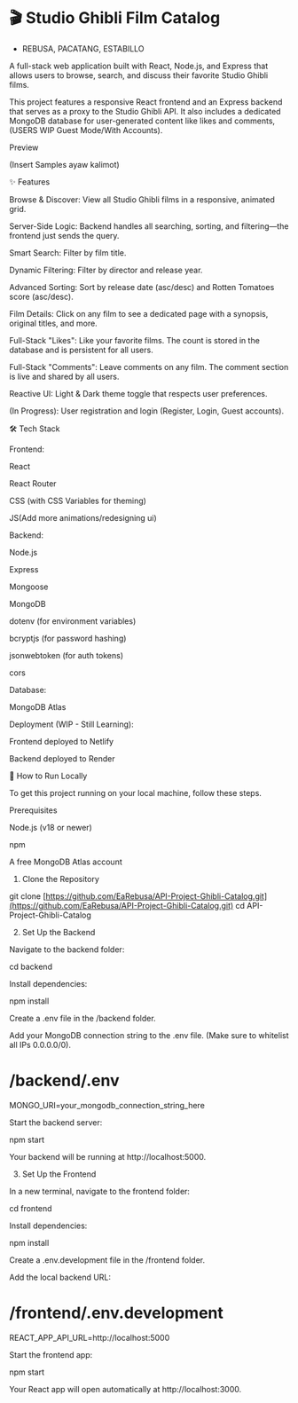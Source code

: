 # 🎬 Studio Ghibli Film Catalog

- REBUSA, PACATANG, ESTABILLO

A full-stack web application built with React, Node.js, and Express that allows users to browse, search, and discuss their favorite Studio Ghibli films.

This project features a responsive React frontend and an Express backend that serves as a proxy to the Studio Ghibli API. It also includes a dedicated MongoDB database for user-generated content like likes and comments, (USERS WIP Guest Mode/With Accounts).


Preview

(Insert Samples ayaw kalimot)

✨ Features

Browse & Discover: View all Studio Ghibli films in a responsive, animated grid.

Server-Side Logic: Backend handles all searching, sorting, and filtering—the frontend just sends the query.

Smart Search: Filter by film title.

Dynamic Filtering: Filter by director and release year.

Advanced Sorting: Sort by release date (asc/desc) and Rotten Tomatoes score (asc/desc).

Film Details: Click on any film to see a dedicated page with a synopsis, original titles, and more.

Full-Stack "Likes": Like your favorite films. The count is stored in the database and is persistent for all users.

Full-Stack "Comments": Leave comments on any film. The comment section is live and shared by all users.

Reactive UI: Light & Dark theme toggle that respects user preferences.

(In Progress): User registration and login (Register, Login, Guest accounts).

🛠️ Tech Stack

Frontend:

React

React Router

CSS (with CSS Variables for theming)

JS(Add more animations/redesigning ui)

Backend:

Node.js

Express

Mongoose

MongoDB

dotenv (for environment variables)

bcryptjs (for password hashing)

jsonwebtoken (for auth tokens)

cors

Database:

MongoDB Atlas

Deployment (WIP - Still Learning):

Frontend deployed to Netlify

Backend deployed to Render

🚀 How to Run Locally

To get this project running on your local machine, follow these steps.

Prerequisites

Node.js (v18 or newer)

npm

A free MongoDB Atlas account

1. Clone the Repository

git clone [https://github.com/EaRebusa/API-Project-Ghibli-Catalog.git](https://github.com/EaRebusa/API-Project-Ghibli-Catalog.git)
cd API-Project-Ghibli-Catalog


2. Set Up the Backend

Navigate to the backend folder:

cd backend


Install dependencies:

npm install


Create a .env file in the /backend folder.

Add your MongoDB connection string to the .env file. (Make sure to whitelist all IPs 0.0.0.0/0).

# /backend/.env
MONGO_URI=your_mongodb_connection_string_here


Start the backend server:

npm start


Your backend will be running at http://localhost:5000.

3. Set Up the Frontend

In a new terminal, navigate to the frontend folder:

cd frontend


Install dependencies:

npm install


Create a .env.development file in the /frontend folder.

Add the local backend URL:

# /frontend/.env.development
REACT_APP_API_URL=http://localhost:5000


Start the frontend app:

npm start


Your React app will open automatically at http://localhost:3000.
